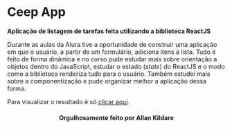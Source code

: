 # Ceep App
**Aplicação de listagem de tarefas feita utilizando a biblioteca ReactJS**

Durante as aulas da Alura tive a oportunidade de construir uma aplicação em que o usuário, a partir de um formulário, adiciona itens à lista. Tudo é feito de forma dinâmica e no curso pude estudar mais sobre orientação a objetos dentro do JavaScript, estudar o estado (*state*) do ReactJS e o modo como a biblioteca renderiza tudo para o usuário. Também estudei mais sobre a componentização e pude organizar melhor a aplicação dessa forma.

Para visualizar o resultado é só [clicar aqui](https://ceep-app.vercel.app/).

<h4 align="center">Orgulhosamente feito por Allan Kildare</h4>
